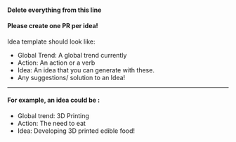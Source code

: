  #### Delete everything from this line ####
 #### Please create one PR per idea! ####
 Idea template should look like: 
 * Global Trend: A global trend currently
 * Action: An action or a verb
 * Idea: An idea that you can generate with these.
 * Any suggestions/ solution to an Idea!
 ---
 
  #### For example, an idea could be : ####
  * Global trend: 3D Printing
  * Action: The need to eat
  * Idea: Developing 3D printed edible food! 
